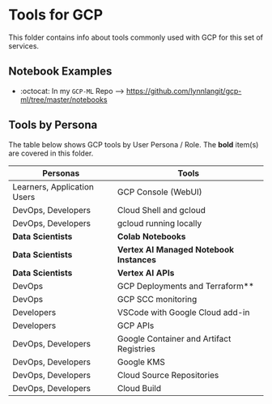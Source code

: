 # Tools for GCP

This folder contains info about tools commonly used with GCP for this set of services.

## Notebook Examples

- :octocat: In my `GCP-ML` Repo --> https://github.com/lynnlangit/gcp-ml/tree/master/notebooks


## Tools by Persona

The table below shows GCP tools by User Persona / Role.  The **bold** item(s) are covered in this folder.

| Personas  | Tools |
| ------------- | ------------- |
| Learners, Application Users  | GCP Console (WebUI) |
| DevOps, Developers  | Cloud Shell and gcloud  |
| DevOps, Developers  | gcloud running locally |
| **Data Scientists**  | **Colab Notebooks**  |
| **Data Scientists**  | **Vertex AI Managed Notebook Instances**  |
| **Data Scientists**  | **Vertex AI APIs**  |
| DevOps  | GCP Deployments and Terraform**  |
| DevOps  | GCP SCC monitoring  |
| Developers  | VSCode with Google Cloud add-in  |
| Developers  | GCP APIs  |
| DevOps, Developers  | Google Container and Artifact Registries |
| DevOps, Developers  | Google KMS |
| DevOps, Developers  | Cloud Source Repositories |
| DevOps, Developers  | Cloud Build |
